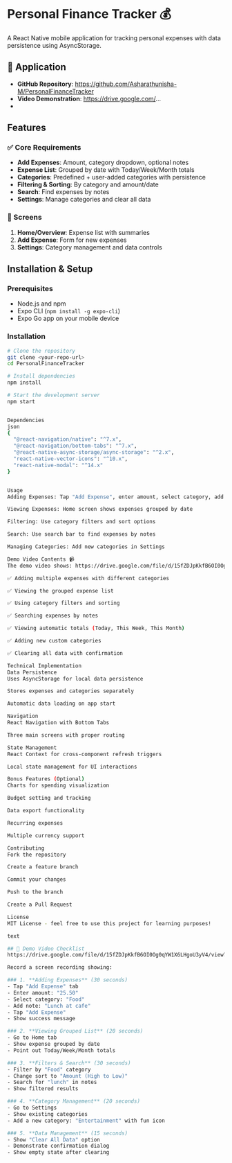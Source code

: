# Personal Finance Tracker 💰

A React Native mobile application for tracking personal expenses with data persistence using AsyncStorage.

## 📱 Application
- **GitHub Repository**: https://github.com/Asharathunisha-M/PersonalFinanceTracker
- **Video Demonstration**: https://drive.google.com/...
- 
## Features

### ✅ Core Requirements
- **Add Expenses**: Amount, category dropdown, optional notes
- **Expense List**: Grouped by date with Today/Week/Month totals
- **Categories**: Predefined + user-added categories with persistence
- **Filtering & Sorting**: By category and amount/date
- **Search**: Find expenses by notes
- **Settings**: Manage categories and clear all data

### 📱 Screens
1. **Home/Overview**: Expense list with summaries
2. **Add Expense**: Form for new expenses
3. **Settings**: Category management and data controls

## Installation & Setup

### Prerequisites
- Node.js and npm
- Expo CLI (`npm install -g expo-cli`)
- Expo Go app on your mobile device

### Installation
```bash
# Clone the repository
git clone <your-repo-url>
cd PersonalFinanceTracker

# Install dependencies
npm install

# Start the development server
npm start


Dependencies
json
{
  "@react-navigation/native": "^7.x",
  "@react-navigation/bottom-tabs": "^7.x",
  "@react-native-async-storage/async-storage": "^2.x",
  "react-native-vector-icons": "^10.x",
  "react-native-modal": "^14.x"
}


Usage
Adding Expenses: Tap "Add Expense", enter amount, select category, add optional note

Viewing Expenses: Home screen shows expenses grouped by date

Filtering: Use category filters and sort options

Search: Use search bar to find expenses by notes

Managing Categories: Add new categories in Settings

Demo Video Contents 📹
The demo video shows: https://drive.google.com/file/d/15fZDJpKkfB6OI0Og0qYW1X6LHgoU3yV4/view?usp=drive_link

✅ Adding multiple expenses with different categories

✅ Viewing the grouped expense list

✅ Using category filters and sorting

✅ Searching expenses by notes

✅ Viewing automatic totals (Today, This Week, This Month)

✅ Adding new custom categories

✅ Clearing all data with confirmation

Technical Implementation
Data Persistence
Uses AsyncStorage for local data persistence

Stores expenses and categories separately

Automatic data loading on app start

Navigation
React Navigation with Bottom Tabs

Three main screens with proper routing

State Management
React Context for cross-component refresh triggers

Local state management for UI interactions

Bonus Features (Optional)
Charts for spending visualization

Budget setting and tracking

Data export functionality

Recurring expenses

Multiple currency support

Contributing
Fork the repository

Create a feature branch

Commit your changes

Push to the branch

Create a Pull Request

License
MIT License - feel free to use this project for learning purposes!

text

## 🎥 Demo Video Checklist
https://drive.google.com/file/d/15fZDJpKkfB6OI0Og0qYW1X6LHgoU3yV4/view?usp=drive_link

Record a screen recording showing:

### 1. **Adding Expenses** (30 seconds)
- Tap "Add Expense" tab
- Enter amount: "25.50"
- Select category: "Food"
- Add note: "Lunch at cafe"
- Tap "Add Expense"
- Show success message

### 2. **Viewing Grouped List** (20 seconds)
- Go to Home tab
- Show expense grouped by date
- Point out Today/Week/Month totals

### 3. **Filters & Search** (30 seconds)
- Filter by "Food" category
- Change sort to "Amount (High to Low)"
- Search for "lunch" in notes
- Show filtered results

### 4. **Category Management** (20 seconds)
- Go to Settings
- Show existing categories
- Add a new category: "Entertainment" with fun icon

### 5. **Data Management** (15 seconds)
- Show "Clear All Data" option
- Demonstrate confirmation dialog
- Show empty state after clearing
